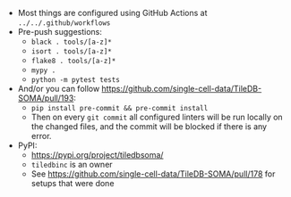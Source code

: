 * Most things are configured using GitHub Actions at `../../.github/workflows`
* Pre-push suggestions:
  * `black . tools/[a-z]*`
  * `isort . tools/[a-z]*`
  * `flake8 . tools/[a-z]*`
  * `mypy .`
  * `python -m pytest tests`
* And/or you can follow https://github.com/single-cell-data/TileDB-SOMA/pull/193:
  * `pip install pre-commit && pre-commit install`
  * Then on every `git commit` all configured linters will be run locally on the changed files, and the commit will be blocked if there is any error.
* PyPI:
  * https://pypi.org/project/tiledbsoma/
  * `tiledbinc` is an owner
  * See https://github.com/single-cell-data/TileDB-SOMA/pull/178 for setups that were done
